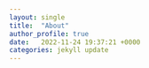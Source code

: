 ```yaml
---
layout: single
title:  "About"
author_profile: true
date:   2022-11-24 19:37:21 +0000
categories: jekyll update
---
```


